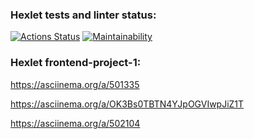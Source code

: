 ### Hexlet tests and linter status:
[![Actions Status](https://github.com/yuramummy/frontend-project-lvl1/workflows/hexlet-check/badge.svg)](https://github.com/yuramummy/frontend-project-lvl1/actions)
[![Maintainability](https://api.codeclimate.com/v1/badges/a99a88d28ad37a79dbf6/maintainability)](https://codeclimate.com/github/codeclimate/codeclimate/maintainability)


### Hexlet frontend-project-1:
https://asciinema.org/a/501335

https://asciinema.org/a/OK3Bs0TBTN4YJpOGVIwpJiZ1T

https://asciinema.org/a/502104
